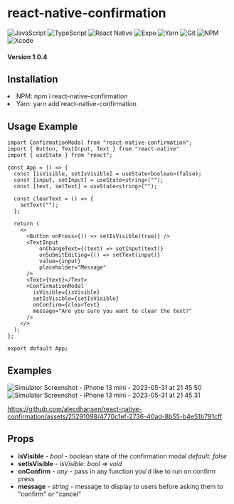 # react-native-confirmation

![JavaScript](https://img.shields.io/badge/javascript-%23323330.svg?style=for-the-badge&logo=javascript&logoColor=%23F7DF1E)
![TypeScript](https://img.shields.io/badge/typescript-%23007ACC.svg?style=for-the-badge&logo=typescript&logoColor=white)
![React Native](https://img.shields.io/badge/react_native-%2320232a.svg?style=for-the-badge&logo=react&logoColor=%2361DAFB)
![Expo](https://img.shields.io/badge/expo-1C1E24?style=for-the-badge&logo=expo&logoColor=#D04A37)
![Yarn](https://img.shields.io/badge/yarn-%232C8EBB.svg?style=for-the-badge&logo=yarn&logoColor=white)
![Git](https://img.shields.io/badge/git-%23F05033.svg?style=for-the-badge&logo=git&logoColor=white)
![NPM](https://img.shields.io/badge/NPM-%23000000.svg?style=for-the-badge&logo=npm&logoColor=white)
![Xcode](https://img.shields.io/badge/Xcode-007ACC?style=for-the-badge&logo=Xcode&logoColor=white)

<h4>Version 1.0.4</h4>
<h2>Installation</h2>
<li>NPM: npm i react-native-confirmation</li>
<li>Yarn: yarn add react-native-confirmation</li>

<h2>Usage Example</h2>

```
import ConfirmationModal from "react-native-confirmation";
import { Button, TextInput, Text } from "react-native"
import { useState } from "react";

const App = () => {
  const [isVisible, setIsVisible] = useState<boolean>(false);
  const [input, setInput] = useState<string>("");
  const [text, setText] = useState<string>("");

  const clearText = () => {
    setText("");
  };

  return (
    <>
      <Button onPress={() => setIsVisible(true)} />
      <TextInput
          onChangeText={(text) => setInput(text)}
          onSubmitEditing={() => setText(input)}
          value={input}
          placeholder="Message"
      />
      <Text>{text}</Text>
      <ConfirmationModal
        isVisible={isVisible}
        setIsVisible={setIsVisible}
        onConfirm={clearText}
        message="Are you sure you want to clear the text?"
      />
    </>
  );
};

export default App;
```

<h2>Examples</h2>

![Simulator Screenshot - iPhone 13 mini - 2023-05-31 at 21 45 50](https://github.com/alecdhansen/react-native-confirmation/assets/25291098/a1c41d1c-5ebb-4900-9c82-1fd15971bb68)
![Simulator Screenshot - iPhone 13 mini - 2023-05-31 at 21 45 31](https://github.com/alecdhansen/react-native-confirmation/assets/25291098/452e3dab-d108-4547-a311-2c03e44e5ec5)

https://github.com/alecdhansen/react-native-confirmation/assets/25291098/4770c1ef-2736-40ad-8b55-b4e51b791cff

<h2>Props</h2>
<ul>
<li><strong>isVisible</strong> - <em>bool</em> - boolean state of the confirmation modal <em>default: false</em></li> 
<li><strong>setIsVisible</strong> - <em>isVisible: bool => void</em></li> 
<li><strong>onConfirm</strong> - <em>any</em> - pass in any function you'd like to run on confirm press</li> 
<li><strong>message</strong> - <em>string</em> - message to display to users before asking them to "confirm" or "cancel"</li> 
</ul>
